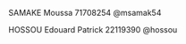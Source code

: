 SAMAKE     Moussa                     71708254            @msamak54

HOSSOU    Edouard Patrick             22119390            @hossou
